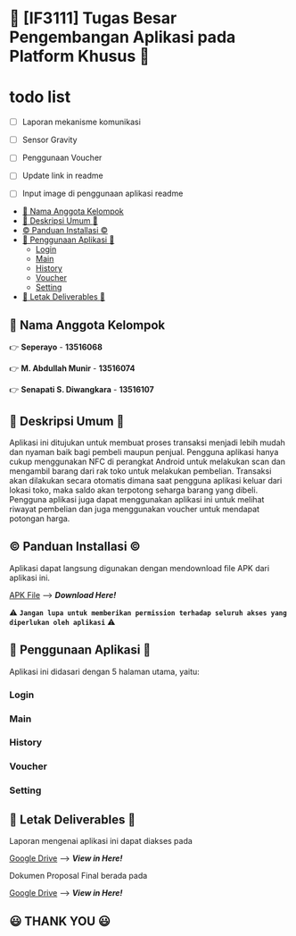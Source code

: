 # :school: [IF3111] Tugas Besar Pengembangan Aplikasi pada Platform Khusus :school:  <!-- omit in toc -->

# todo list <!-- omit in toc -->
- [ ] Laporan mekanisme komunikasi
- [ ] Sensor Gravity
- [ ] Penggunaan Voucher
- [ ] Update link in readme
- [ ] Input image di penggunaan aplikasi readme


- [:busts_in_silhouette: Nama Anggota Kelompok](#busts_in_silhouette-nama-anggota-kelompok)
- [:speech_balloon: Deskripsi Umum :speech_balloon:](#speech_balloon-deskripsi-umum-speech_balloon)
- [:copyright: Panduan Installasi :copyright:](#copyright-panduan-installasi-copyright)
- [:large_blue_circle: Penggunaan Aplikasi :large_blue_circle:](#large_blue_circle-penggunaan-aplikasi-large_blue_circle)
  - [Login](#login)
  - [Main](#main)
  - [History](#history)
  - [Voucher](#voucher)
  - [Setting](#setting)
- [:incoming_envelope: Letak Deliverables :incoming_envelope:](#incoming_envelope-letak-deliverables-incoming_envelope)

## :busts_in_silhouette: Nama Anggota Kelompok
:point_right: **Seperayo** -  **13516068**

:point_right: **M. Abdullah Munir** - **13516074**

:point_right: **Senapati S. Diwangkara** - **13516107**

## :speech_balloon: Deskripsi Umum :speech_balloon:
Aplikasi ini ditujukan untuk membuat proses transaksi menjadi lebih mudah dan nyaman baik bagi pembeli maupun penjual. Pengguna aplikasi hanya cukup menggunakan NFC di perangkat Android untuk melakukan scan dan mengambil barang dari rak toko untuk melakukan pembelian. Transaksi akan dilakukan secara otomatis dimana saat pengguna aplikasi keluar dari lokasi toko, maka saldo akan terpotong seharga barang yang dibeli. Pengguna aplikasi juga dapat menggunakan aplikasi ini untuk melihat riwayat pembelian dan juga menggunakan voucher untuk mendapat potongan harga.

## :copyright: Panduan Installasi :copyright:
Aplikasi dapat langsung digunakan dengan mendownload file APK dari aplikasi ini.

[APK File](https://github.com/mabdullahmunir/mobile/tree/master/app) --> ***Download Here!***

:warning: **`Jangan lupa untuk memberikan permission terhadap seluruh akses yang diperlukan oleh aplikasi`** :warning:

## :large_blue_circle: Penggunaan Aplikasi :large_blue_circle:
Aplikasi ini didasari dengan 5 halaman utama, yaitu:

### Login

### Main

### History

### Voucher

### Setting

## :incoming_envelope: Letak Deliverables :incoming_envelope:
Laporan mengenai aplikasi ini dapat diakses pada

[Google Drive](https://drive.google.com/drive/u/1/folders/1ljQjxnSLwfulwg-MpdjJFukyBpiWddsQ) --> ***View in Here!***

Dokumen Proposal Final berada pada

[Google Drive](https://drive.google.com/drive/u/1/folders/1ljQjxnSLwfulwg-MpdjJFukyBpiWddsQ) --> ***View in Here!***

## :smiley: THANK YOU :smiley: <!-- omit in toc -->

